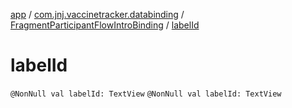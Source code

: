[app](../../index.md) / [com.jnj.vaccinetracker.databinding](../index.md) / [FragmentParticipantFlowIntroBinding](index.md) / [labelId](./label-id.md)

# labelId

`@NonNull val labelId: TextView`
`@NonNull val labelId: TextView`